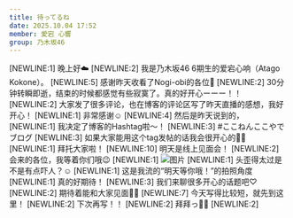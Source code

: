 ```yaml
---
title: 待ってるね
date: 2025.10.04 17:52
member: 愛宕 心響
group: 乃木坂46
---
```


[NEWLINE:1]
晚上好☁️
[NEWLINE:2]
我是乃木坂46 6期生的爱宕心响（Atago Kokone）。
[NEWLINE:5]
感谢昨天收看了Nogi-obi的各位🎃
[NEWLINE:2]
30分钟转瞬即逝，结束的时候都感觉有些寂寞了。真的好开心ーーー！！
[NEWLINE:2]
大家发了很多评论，也在博客的评论区写了昨天直播的感想，我好开心！
[NEWLINE:1]
非常感谢☺︎
[NEWLINE:4]
然后是昨天说到的，
[NEWLINE:1]
我决定了博客的Hashtag啦〜！
[NEWLINE:3]
#ここねんここやでブログ
[NEWLINE:3]
如果大家能用这个tag发帖的话我会很开心的🫶🏻
[NEWLINE:1]
拜托大家啦！
[NEWLINE:10]
明天是线上见面会！
[NEWLINE:2]
会来的各位，我等着你们哦😉
[NEWLINE:1]
![图片](https://www.nogizaka46.com/files/46/diary/n46/MEMBER/moblog/202510/mobtVeoVQ.jpg)
[NEWLINE:1]
头歪得太过是不是有点吓人？☺️
[NEWLINE:1]
这是我流的“明天等你哦！”的拍照角度
[NEWLINE:1]
真的好期待！
[NEWLINE:3]
我们来聊很多开心的话题吧♡
[NEWLINE:2]
期待着能和大家见面🙌🏻
[NEWLINE:7]
今天写得比较短，就先到这里！
[NEWLINE:2]
下次再写！！
[NEWLINE:2]
拜拜っ👋🏻
[NEWLINE:2]
